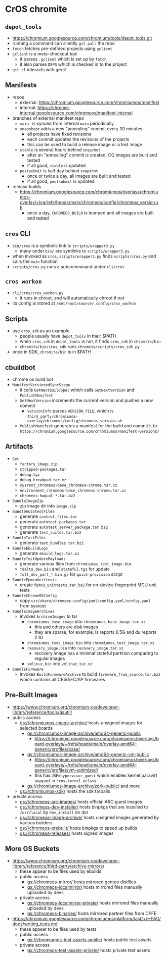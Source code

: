 CrOS chromite
=============

## `depot_tools`

- <https://chromium.googlesource.com/chromium/tools/depot_tools.git>
- running a command can sliently `git pull` the repo
- `fetch` fetches pre-defined projects using `gclient`
- `gclient` is a meta-checkout tool
  - it parses `.gclient` which is set up by `fetch`
  - it also parses `DEPS` which is checked in to the project
- `git cl` interacts with gerrit

## Manifests

- repos
  - external: <https://chromium.googlesource.com/chromiumos/manifest>
  - internal: <https://chrome-internal.googlesource.com/chromeos/manifest-internal>
- branches of external manifest repo
  - `main ` is synced from internal `main` periodically
  - `snapshopt` adds a new "annealing" commit every 30 minutes
    - all projects have fixed revisions
    - each commit updates the revisions of the projects
    - this can be used to build a release image or a test image
  - `stable` is several hours behind `snapshot`
    - after an "annealing" commit is created, CQ images are built and tested
    - if all good, `stable` is updated
  - `postsubmit` is half day behind `snapshot`
    - once or twice a day, all images are built and tested
    - if all good, `postsubmit` is updated
- release builds
  - <https://chromium.googlesource.com/chromiumos/overlays/chromiumos-overlay/+log/refs/heads/main/chromeos/config/chromeos_version.sh>
    - once a day, `CHROMEOS_BUILD` is bumped and all images are built and
      tested

## `cros` CLI

- `bin/cros` is a symbolic link to `scripts/wrapper3.py` 
  - many under `bin/` are symlinks to `scripts/wrapper3.py`
- when invoked as `cros`, `scripts/wrapper3.py` finds `scripts/cros.py` and
  calls the `main` function
- `scripts/cros.py` runs a subcommmand under `cli/cros`

## `cros workon`

- `cli/cros/cros_workon.py`
  - it runs in chroot, and will automatically chroot if not
- its config is stored at `/mnt/host/source/.config/cros_workon`

## Scripts

- use `cros_sdk` as an example
  - people usually have `depot_tools` in their $PATH
  - when `cros_sdk` in `depot_tools` is run, it finds `cros_sdk` in
    `chromite/bin`
  - `chromite/bin/cros_sdk` runs `chromite/scripts/cros_sdk.py`
- once in SDK, `chromite/bin` is in $PATH

## cbuildbot

- chrome os build bot
- `ManifestVersionedSyncStage`
  - it calls `GetNextBuildSpec` which calls `GetNextVersion` and
    `PublishManifest`
  - `GetNextVersion` increments the current version and pushes a new commit
    - `VersionInfo` parses `VERSION_FILE`, which is
      `third_party/chromiumos-overlay/chromeos/config/chromeos_version.sh`
  - `PublishManifest` generates a manifest for the build and commit it to
    `https://chromium.googlesource.com/chromiumos/manifest-versions/`

## Artifacts

- `Get`
  - `factory_image.zip`
  - `stripped-packages.tar`
  - `debug.tgz`
  - `debug_breakpad.tar.xz`
  - `sysroot_chromeos-base_chromeos-chrome.tar.xz`
  - `environment_chromeos-base_chromeos-chrome.tar.xz`
  - `chromeos-hwqual-*.tar.bz2`
- `BundleImageZip`
  - zip image dir into `image.zip`
- `BundleAutotestFiles`
  - generate `control_files.tar`
  - generate `autotest_packages.tar`
  - generate `autotest_server_package.tar.bz2`
  - generate `test_suites.tar.bz2`
- `BundleTastFiles`
  - generate `tast_bundles.tar.bz2`
- `BundleEbuildLogs`
  - generate `ebuild_logs.tar.xz`
- `BundleTestUpdatePayloads`
  - generate various files from `chromiumos_test_image.bin`
  - `*delta_dev.bin` and `stateful.tgz` for update
  - `full_dev_part_*.bin.gz` for `quick-provision` script
- `BundleFpmcuUnittests`
  - create `fpmcu_unittests.tar.bz2` for on-device fingerprint MCU unit tests
- `BundleChromeOSConfig`
  - copy `usr/share/chromeos-config/yaml/config.yaml/config.yaml` from sysroot
- `BundleImageArchives`
  - invokes `ArchiveImages` to tar
    - `chromiumos_base_image` into `chromiumos_base_image.tar.xz`
      - this and others are disk images
      - they are sparse; for example, ls reports 6.5G and du reports 2.1G
    - `chromiumos_test_image.bin` into `chromiumos_test_image.tar.xz`
    - `recovery_image.bin` into `recovery_image.tar.xz`
      - recovery image has a minimal stateful partition comparing to regular
        images
    - `vmlinuz.bin` into `vmlinuz.tar.xz`
- `BundleFirmware`
  - invokes `BuildFirmwareArchive` to build `firmware_from_source.tar.bz2`
    which contains all CR50/EC/AP firmwares

## Pre-Built Images

- <https://www.chromium.org/chromium-os/developer-library/reference/tools/gsutil/>
- public access
  - <gs://chromiumos-image-archive/> hosts unsigned images for selected boards
    - <gs://chromiumos-image-archive/amd64-generic-public>
      - <https://chromium.googlesource.com/chromiumos/overlays/board-overlays/+/refs/heads/main/overlay-amd64-generic/profiles/base/>
    - <gs://chromiumos-image-archive/amd64-generic-vm-public>
      - <https://chromium.googlesource.com/chromiumos/overlays/board-overlays/+/refs/heads/main/overlay-amd64-generic/profiles/vm-optimized/>
      - this has `USE=hypervisor_guest` which enables kernel paravirt support
        in `cros-kernel.eclass`
    - <gs://chromiumos-image-archive/zork-public/> and more
  - <gs://chromiumos-sdk/> hosts the sdk tarballs
- private access
  - <gs://chromeos-arc-images/> hosts official ARC guest images
  - <gs://chromeos-dev-installer/> hosts binpkgs that are installed to
    `/usr/local` by `dev_install` on dut
  - <gs://chromeos-image-archive/> hosts unsigned images generated by various
    builders
  - <gs://chromeos-prebuilt/> hosts binpkgs to speed up builds
  - <gs://chromeos-releases/> hosts signed images

## More GS Buckets

- <https://www.chromium.org/chromium-os/developer-library/reference/third-party/archive-mirrors/>
  - these appear to be files used by ebuilds
  - public access
    - <gs://chromeos-mirror/> hosts mirrored gentoo distfiles
    - <gs://chromeos-localmirror/> hosts mirrored files manually uploaded by
      devs
  - private access
    - <gs://chromeos-localmirror-private/> hosts mirrored files manually
      uploaded by devs
    - <gs://chromeos-binaries/> hosts mirrored partner files from CPFE
- <https://chromium.googlesource.com/chromiumos/platform/tast/+/HEAD/docs/writing_tests.md>
  - these appear to be files used by tests
  - public access
    - <gs://chromiumos-test-assets-public/> hosts public test assets
  - private access
    - <gs://chromeos-test-assets-private/> hosts private test assets
